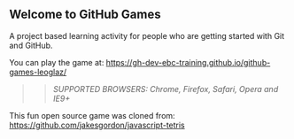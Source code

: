 ## Welcome to GitHub Games

A project based learning activity for people who are getting started with Git and GitHub.

You can play the game at: https://gh-dev-ebc-training.github.io/github-games-leoglaz/

>> _*SUPPORTED BROWSERS*: Chrome, Firefox, Safari, Opera and IE9+_

This fun open source game was cloned from: https://github.com/jakesgordon/javascript-tetris
